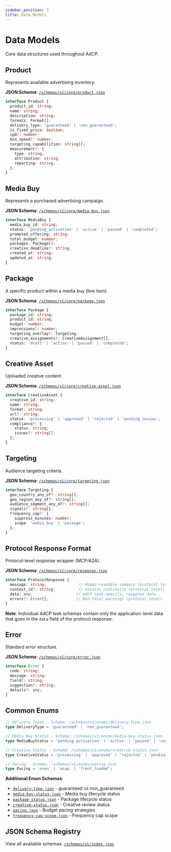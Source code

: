 ```yaml
---
sidebar_position: 3
title: Data Models
---
```


# Data Models

Core data structures used throughout AdCP.

## Product

Represents available advertising inventory.

**JSON Schema**: [`/schemas/v1/core/product.json`](/schemas/v1/core/product.json)

```typescript
interface Product {
  product_id: string;
  name: string;
  description: string;
  formats: Format[];
  delivery_type: 'guaranteed' | 'non_guaranteed';
  is_fixed_price: boolean;
  cpm?: number;
  min_spend?: number;
  targeting_capabilities: string[];
  measurement?: {
    type: string;
    attribution: string;
    reporting: string;
  };
}
```

## Media Buy

Represents a purchased advertising campaign.

**JSON Schema**: [`/schemas/v1/core/media-buy.json`](/schemas/v1/core/media-buy.json)

```typescript
interface MediaBuy {
  media_buy_id: string;
  status: 'pending_activation' | 'active' | 'paused' | 'completed';
  promoted_offering: string;
  total_budget: number;
  packages: Package[];
  creative_deadline?: string;
  created_at: string;
  updated_at: string;
}
```

## Package

A specific product within a media buy (line item).

**JSON Schema**: [`/schemas/v1/core/package.json`](/schemas/v1/core/package.json)

```typescript
interface Package {
  package_id: string;
  product_id: string;
  budget: number;
  impressions?: number;
  targeting_overlay?: Targeting;
  creative_assignments?: CreativeAssignment[];
  status: 'draft' | 'active' | 'paused' | 'completed';
}
```

## Creative Asset

Uploaded creative content.

**JSON Schema**: [`/schemas/v1/core/creative-asset.json`](/schemas/v1/core/creative-asset.json)

```typescript
interface CreativeAsset {
  creative_id: string;
  name: string;
  format: string;
  url?: string;
  status: 'processing' | 'approved' | 'rejected' | 'pending_review';
  compliance?: {
    status: string;
    issues?: string[];
  };
}
```

## Targeting

Audience targeting criteria.

**JSON Schema**: [`/schemas/v1/core/targeting.json`](/schemas/v1/core/targeting.json)

```typescript
interface Targeting {
  geo_country_any_of?: string[];
  geo_region_any_of?: string[];
  audience_segment_any_of?: string[];
  signals?: string[];
  frequency_cap?: {
    suppress_minutes: number;
    scope: 'media_buy' | 'package';
  };
}
```

## Protocol Response Format

Protocol-level response wrapper (MCP/A2A).

**JSON Schema**: [`/schemas/v1/core/response.json`](/schemas/v1/core/response.json)

```typescript
interface ProtocolResponse {
  message: string;              // Human-readable summary (protocol level)
  context_id?: string;          // Session continuity (protocol level)
  data: any;                   // AdCP task-specific response data
  errors?: Error[];            // Non-fatal warnings (protocol level)
}
```

**Note**: Individual AdCP task schemas contain only the application-level data that goes in the `data` field of the protocol response.

## Error

Standard error structure.

**JSON Schema**: [`/schemas/v1/core/error.json`](/schemas/v1/core/error.json)

```typescript
interface Error {
  code: string;
  message: string;
  field?: string;
  suggestion?: string;
  details?: any;
}
```

## Common Enums

```typescript
// Delivery Types - Schema: /schemas/v1/enums/delivery-type.json
type DeliveryType = 'guaranteed' | 'non_guaranteed';

// Media Buy Status - Schema: /schemas/v1/enums/media-buy-status.json
type MediaBuyStatus = 'pending_activation' | 'active' | 'paused' | 'completed';

// Creative Status - Schema: /schemas/v1/enums/creative-status.json
type CreativeStatus = 'processing' | 'approved' | 'rejected' | 'pending_review';

// Pacing - Schema: /schemas/v1/enums/pacing.json
type Pacing = 'even' | 'asap' | 'front_loaded';
```

**Additional Enum Schemas**:
- [`delivery-type.json`](/schemas/v1/enums/delivery-type.json) - guaranteed vs non_guaranteed
- [`media-buy-status.json`](/schemas/v1/enums/media-buy-status.json) - Media buy lifecycle status
- [`package-status.json`](/schemas/v1/enums/package-status.json) - Package lifecycle status
- [`creative-status.json`](/schemas/v1/enums/creative-status.json) - Creative review status
- [`pacing.json`](/schemas/v1/enums/pacing.json) - Budget pacing strategies
- [`frequency-cap-scope.json`](/schemas/v1/enums/frequency-cap-scope.json) - Frequency cap scope

## JSON Schema Registry

View all available schemas: [`/schemas/v1/index.json`](/schemas/v1/index.json)